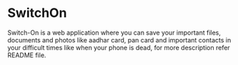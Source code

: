 # SwitchOn
Switch-On is a web application where you can save your important files, documents and photos like aadhar card, pan card and important contacts in your difficult times like when your phone is dead, for more description refer README file.
